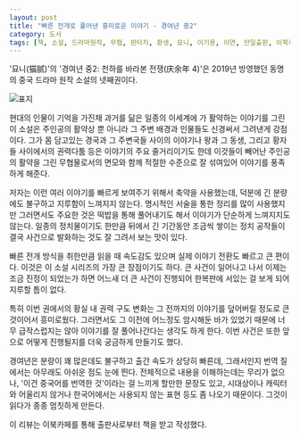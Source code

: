 ```yaml
---
layout: post
title: "빠른 전개로 풀어낸 흥미로운 이야기 - 경여년 중2"
category: 도서
tags: [책, 소설, 드라마원작, 무협, 판타지, 환생, 묘니, 이기용, 이연, 만일출판, 이북카페, 서평]
---
```


'묘니(猫腻)'의
'경여년 중2: 천하를 바라본 전쟁(庆余年 4)'은
2019년 방영했던 동명의 중국 드라마 원작 소설의 넷째권이다.

![표지](https://images2.imgbox.com/c5/e1/VKc6y1Ro_o.jpg)

현대의 인물이 기억을 가진채 과거를 닮은 일종의 이세계에 가 활약하는 이야기를 그린 이 소설은
주인공의 활약상 뿐 아니라
그 주변 배경과 인물들도 신경써서 그려낸게 강점이다.
그가 몸 담고있는 경국과 그 주변국들 사이의 이야기나
왕과 그 동생, 그리고 황자들 사이에서의 권력다툼 등은 이야기의 주요 줄거리이기도 한데
이것들이 빼어난 주인공의 활약을 그린 무협물로서의 면모와 함께
적절한 수준으로 잘 섞여있어 이야기를 풍족하게 해준다.

저자는 이런 여러 이야기를 빠르게 보여주기 위해서 축약을 사용했는데,
덕분에 긴 분량에도 불구하고 지루함이 느껴지지 않는다.
명시적인 서술을 통한 정리를 많이 사용했지만
그러면서도 주요한 것은 떡밥을 통해 풀어내기도 해서
이야기가 단순하게 느껴지지도 않는다.
일종의 정치물이기도 한만큼 뒤에서 긴 기간동안 조금씩 쌓이는 정치 공작들이
결국 사건으로 발화하는 것도 잘 그려서 보는 맛이 있다.

빠른 전개 방식을 취한만큼
읽을 때 속도감도 있으며 실제 이야기 전환도 빠르고 큰 편이다.
이것은 이 소설 시리즈의 가장 큰 장점이기도 하다.
큰 사건이 일어나고 나서 이제는 조금 진정이 되었는가 하면
어느새 더 큰 사건이 진행되어 한복판에 서있는 걸 보게 되어 지루할 틈이 없다.

특히 이번 권에서의 황실 내 권력 구도 변화는
그 전까지의 이야기를 덮어버릴 정도로 큰 것이어서 흥미로웠다.
그러면서도 그 이전에 어느정도 암시해둔 바가 있었기 때문에 너무 급작스럽지는 않아
이야기를 잘 풀어나간다는 생각도 하게 한다.
이번 사건은 또한 앞으로 어떻게 진행될지를 더욱 궁금하게 만들기도 했다.

경여년은 분량이 꽤 많은데도 불구하고 출간 속도가 상당히 빠른데,
그래서인지 번역 질에서는 아무래도 아쉬운 점도 눈에 띈다.
전체적으로 내용을 이해하는데는 무리가 없으나,
'이건 중국어를 번역한 것'이라는 걸 느끼게 할만한 문장도 있고,
시대상이나 캐릭터와 어울리지 않거나 한국어에서는 사용되지 않는 표현 등도 좀 나오기 때문이다.
그것이 읽다가 종종 멈칫하게 만든다.



<div class="im im-info">
이 리뷰는 이북카페를 통해 출판사로부터 책을 받고 작성했다.
</div>
